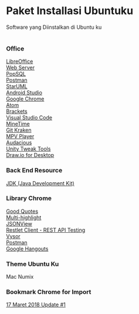 # Paket Installasi Ubuntuku
Software yang Diinstalkan di Ubuntu ku<br>
<a href=""></a><br>
### Office
<a href="https://www.libreoffice.org/download/download/">LibreOffice</a><br>
<a href="https://github.com/septiyadii/Course-of-Website/wiki/Materi-K:-Membangun-Web-Server-di-VM-Ubuntu-Server-16.04.03-LTS">Web Server</a><br>
<a href="https://popsql.io/">PopSQL</a><br>
<a href="https://www.getpostman.com/">Postman</a><br>
<a href="http://staruml.io/">StarUML</a><br>
<a href="https://developer.android.com/studio/index.html?hl=id">Android Studio</a><br>
<a href="https://www.google.com/chrome/">Google Chrome</a><br>
<a href="https://atom.io/">Atom</a><br>
<a href="http://brackets.io/">Brackets</a><br>
<a href="https://code.visualstudio.com/">Visual Studio Code</a><br>
<a href="https://code.visualstudio.com/">MineTime</a><br>
<a href="https://www.gitkraken.com/">Git Kraken</a><br>
<a href="https://mpv.io/installation/">MPV Player</a><br>
<a href="https://audacious-media-player.org/download">Audacious</a><br>
<a href="https://linux.tutorials.id/cara-install-unity-tweak-tool-di-ubuntu-16-04-xenial-xerus/">Unity Tweak Tools</a><br>
<a href="https://chrome.google.com/webstore/detail/drawio-desktop/pebppomjfocnoigkeepgbmcifnnlndla?hl=en-GB">Draw.io for Desktop</a><br>

### Back End Resource
<a href="https://java.com">JDK (Java Development Kit)</a><br>

### Library Chrome
<a href="https://chrome.google.com/webstore/detail/good-quotes/acmmhpghffjojopbdcjmpadajjiopijp">Good Quotes</a><br>
<a href="https://chrome.google.com/webstore/detail/multi-highlight/pfgfgjlejbbpfmcfjhdmikihihddeeji">Multi-highlight</a><br>
<a href="https://chrome.google.com/webstore/detail/jsonview/chklaanhfefbnpoihckbnefhakgolnmc">JSONView</a><br>
<a href="https://chrome.google.com/webstore/detail/restlet-client-rest-api-t/aejoelaoggembcahagimdiliamlcdmfm">Restlet Client - REST API Testing</a><br>
<a href="https://chrome.google.com/webstore/detail/vysor/gidgenkbbabolejbgbpnhbimgjbffefm?utm_source=chrome-app-launcher-info-dialog">Vysor</a><br>
<a href="https://chrome.google.com/webstore/detail/postman/fhbjgbiflinjbdggehcddcbncdddomop?utm_source=chrome-app-launcher-info-dialog">Postman</a><br>
<a href="https://chrome.google.com/webstore/detail/google-hangouts/knipolnnllmklapflnccelgolnpehhpl?utm_source=chrome-app-launcher-info-dialog">Google Hangouts</a><br>

### Theme Ubuntu Ku
Mac
Numix

### Bookmark Chrome for Import
<a href="https://github.com/septiyadii/paket-installasi-ubuntuku/blob/master/bookmarks_3_17_18.html">17 Maret 2018 Update #1</a><br>
